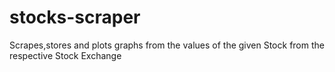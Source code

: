 # stocks-scraper
Scrapes,stores and plots graphs from the values of the given Stock from the respective Stock Exchange 
